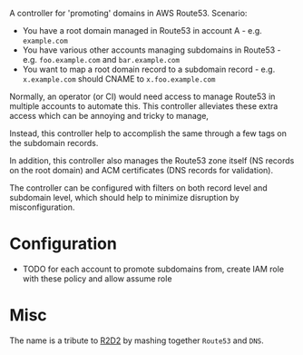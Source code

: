 A controller for 'promoting' domains in AWS Route53. Scenario:

- You have a root domain managed in Route53 in account A - e.g. `example.com`
- You have various other accounts managing subdomains in Route53 - e.g. `foo.example.com` and `bar.example.com`
- You want to map a root domain record to a subdomain record - e.g. `x.example.com` should CNAME to `x.foo.example.com`

Normally, an operator (or CI) would need access to manage Route53 in multiple accounts to automate this. This controller alleviates these extra access which can be annoying and tricky to manage,

 Instead, this controller help to accomplish the same through a few tags on the subdomain records.

In addition, this controller also manages the Route53 zone itself (NS records on the root domain) and ACM certificates (DNS records for validation).

The controller can be configured with filters on both record level and subdomain level, which should help to minimize disruption by misconfiguration.

# Configuration

- TODO for each account to promote subdomains from, create IAM role with these policy and allow assume role


# Misc

The name is a tribute to [R2D2](https://en.wikipedia.org/wiki/R2-D2) by mashing together `Route53` and `DNS`.
